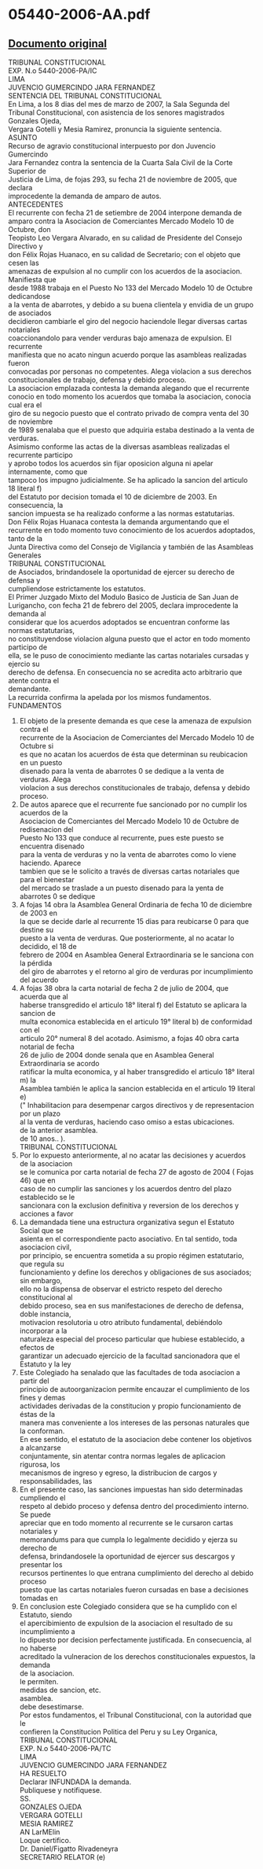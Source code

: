 
05440-2006-AA.pdf
=================
  
[Documento original](https://tc.gob.pe/jurisprudencia/2007/05440-2006-AA.pdf)  
---  
TRIBUNAL CONSTITUCIONAL  
EXP. N.o 5440-2006-PA/IC  
LIMA  
JUVENCIO GUMERCINDO JARA FERNANDEZ  
SENTENCIA DEL TRIBUNAL CONSTITUCIONAL  
En Lima, a los 8 dias del mes de marzo de 2007, la Sala Segunda del  
Tribunal Constitucional, con asistencia de los senores magistrados Gonzales Ojeda,  
Vergara Gotelli y Mesia Ramirez, pronuncia la siguiente sentencia.  
ASUNTO  
Recurso de agravio constitucional interpuesto por don Juvencio Gumercindo  
Jara Fernandez contra la sentencia de la Cuarta Sala Civil de la Corte Superior de  
Justicia de Lima, de fojas 293, su fecha 21 de noviembre de 2005, que declara  
improcedente la demanda de amparo de autos.  
ANTECEDENTES  
El recurrente con fecha 21 de setiembre de 2004 interpone demanda de  
amparo contra la Asociacion de Comerciantes Mercado Modelo 10 de Octubre, don  
Teopisto Leo Vergara Alvarado, en su calidad de Presidente del Consejo Directivo y  
don Félix Rojas Huanaco, en su calidad de Secretario; con el objeto que cesen las  
amenazas de expulsion al no cumplir con los acuerdos de la asociacion. Manifiesta que  
desde 1988 trabaja en el Puesto No 133 del Mercado Modelo 10 de Octubre dedicandose  
a la venta de abarrotes, y debido a su buena clientela y envidia de un grupo de asociados  
decidieron cambiarle el giro del negocio haciendole llegar diversas cartas notariales  
coaccionandolo para vender verduras bajo amenaza de expulsion. El recurrente  
manifiesta que no acato ningun acuerdo porque las asambleas realizadas fueron  
convocadas por personas no competentes. Alega violacion a sus derechos  
constitucionales de trabajo, defensa y debido proceso.  
La asociacion emplazada contesta la demanda alegando que el recurrente  
conocio en todo momento los acuerdos que tomaba la asociacion, conocia cual era el  
giro de su negocio puesto que el contrato privado de compra venta del 30 de noviembre  
de 1989 senalaba que el puesto que adquiria estaba destinado a la venta de verduras.  
Asimismo conforme las actas de la diversas asambleas realizadas el recurrente participo  
y aprobo todos los acuerdos sin fijar oposicion alguna ni apelar internamente, como que  
tampoco los impugno judicialmente. Se ha aplicado la sancion del articulo 18 literal f)  
del Estatuto por decision tomada el 10 de diciembre de 2003. En consecuencia, la  
sancion impuesta se ha realizado conforme a las normas estatutarias.  
Don Félix Rojas Huanaca contesta la demanda argumentando que el  
recurrente en todo momento tuvo conocimiento de los acuerdos adoptados, tanto de la  
Junta Directiva como del Consejo de Vigilancia y también de las Asambleas Generales  
TRIBUNAL CONSTITUCIONAL  
de Asociados, brindandosele la oportunidad de ejercer su derecho de defensa y  
cumpliendose estrictamente los estatutos.  
El Primer Juzgado Mixto del Modulo Basico de Justicia de San Juan de  
Lurigancho, con fecha 21 de febrero del 2005, declara improcedente la demanda al  
considerar que los acuerdos adoptados se encuentran conforme las normas estatutarias,  
no constituyendose violacion alguna puesto que el actor en todo momento participo de  
ella, se le puso de conocimiento mediante las cartas notariales cursadas y ejercio su  
derecho de defensa. En consecuencia no se acredita acto arbitrario que atente contra el  
demandante.  
La recurrida confirma la apelada por los mismos fundamentos.  
FUNDAMENTOS  
1. El objeto de la presente demanda es que cese la amenaza de expulsion contra el  
recurrente de la Asociacion de Comerciantes del Mercado Modelo 10 de Octubre si  
es que no acatan los acuerdos de ésta que determinan su reubicacion en un puesto  
disenado para la venta de abarrotes 0 se dedique a la venta de verduras. Alega  
violacion a sus derechos constitucionales de trabajo, defensa y debido proceso.  
2. De autos aparece que el recurrente fue sancionado por no cumplir los acuerdos de la  
Asociacion de Comerciantes del Mercado Modelo 10 de Octubre de redisenacion del  
Puesto No 133 que conduce al recurrente, pues este puesto se encuentra disenado  
para la venta de verduras y no la venta de abarrotes como lo viene haciendo. Aparece  
tambien que se le solicito a través de diversas cartas notariales que para el bienestar  
del mercado se traslade a un puesto disenado para la yenta de abarrotes 0 se dedique  
3. A fojas 14 obra la Asamblea General Ordinaria de fecha 10 de diciembre de 2003 en  
la que se decide darle al recurrente 15 dias para reubicarse 0 para que destine su  
puesto a la venta de verduras. Que posteriormente, al no acatar lo decidido, el 18 de  
febrero de 2004 en Asamblea General Extraordinaria se le sanciona con la pérdida  
del giro de abarrotes y el retorno al giro de verduras por incumplimiento del acuerdo  
4. A fojas 38 obra la carta notarial de fecha 2 de julio de 2004, que acuerda que al  
haberse transgredido el articulo 18° literal f) del Estatuto se aplicara la sancion de  
multa economica establecida en el articulo 19° literal b) de conformidad con el  
articulo 20° numeral 8 del acotado. Asimismo, a fojas 40 obra carta notarial de fecha  
26 de julio de 2004 donde senala que en Asamblea General Extraordinaria se acordo  
ratificar la multa economica, y al haber transgredido el articulo 18° literal m) la  
Asamblea también le aplica la sancion establecida en el articulo 19 literal e)  
(" Inhabilitacion para desempenar cargos directivos y de representacion por un plazo  
al la venta de verduras, haciendo caso omiso a estas ubicaciones.  
de la anterior asamblea.  
de 10 anos.. ).  
TRIBUNAL CONSTITUCIONAL  
5. Por lo expuesto anteriormente, al no acatar las decisiones y acuerdos de la asociacion  
se le comunica por carta notarial de fecha 27 de agosto de 2004 ( Fojas 46) que en  
caso de no cumplir las sanciones y los acuerdos dentro del plazo establecido se le  
sancionara con la exclusion definitiva y reversion de los derechos y acciones a favor  
6. La demandada tiene una estructura organizativa segun el Estatuto Social que se  
asienta en el correspondiente pacto asociativo. En tal sentido, toda asociacion civil,  
por principio, se encuentra sometida a su propio régimen estatutario, que regula su  
funcionamiento y define los derechos y obligaciones de sus asociados; sin embargo,  
ello no la dispensa de observar el estricto respeto del derecho constitucional al  
debido proceso, sea en sus manifestaciones de derecho de defensa, doble instancia,  
motivacion resolutoria u otro atributo fundamental, debiéndolo incorporar a la  
naturaleza especial del proceso particular que hubiese establecido, a efectos de  
garantizar un adecuado ejercicio de la facultad sancionadora que el Estatuto y la ley  
7. Este Colegiado ha senalado que las facultades de toda asociacion a partir del  
principio de autoorganizacion permite encauzar el cumplimiento de los fines y demas  
actividades derivadas de la constitucion y propio funcionamiento de éstas de la  
manera mas conveniente a los intereses de las personas naturales que la conforman.  
En ese sentido, el estatuto de la asociacion debe contener los objetivos a alcanzarse  
conjuntamente, sin atentar contra normas legales de aplicacion rigurosa, los  
mecanismos de ingreso y egreso, la distribucion de cargos y responsabilidades, las  
8. En el presente caso, las sanciones impuestas han sido determinadas cumpliendo el  
respeto al debido proceso y defensa dentro del procedimiento interno. Se puede  
apreciar que en todo momento al recurrente se le cursaron cartas notariales y  
memorandums para que cumpla lo legalmente decidido y ejerza su derecho de  
defensa, brindandosele la oportunidad de ejercer sus descargos y presentar los  
recursos pertinentes lo que entrana cumplimiento del derecho al debido proceso  
puesto que las cartas notariales fueron cursadas en base a decisiones tomadas en  
9. En conclusion este Colegiado considera que se ha cumplido con el Estatuto, siendo  
el apercibimiento de expulsion de la asociacion el resultado de su incumplimiento a  
lo dipuesto por decision perfectamente justificada. En consecuencia, al no haberse  
acreditado la vulneracion de los derechos constitucionales expuestos, la demanda  
de la asociacion.  
le permiten.  
medidas de sancion, etc.  
asamblea.  
debe desestimarse.  
Por estos fundamentos, el Tribunal Constitucional, con la autoridad que le  
confieren la Constitucion Politica del Peru y su Ley Organica,  
TRIBUNAL CONSTITUCIONAL  
EXP. N.o 5440-2006-PA/TC  
LIMA  
JUVENCIO GUMERCINDO JARA FERNANDEZ  
HA RESUELTO  
Declarar INFUNDADA la demanda.  
Publiquese y notifiquese.  
SS.  
GONZALES OJEDA  
VERGARA GOTELLI  
MESIA RAMIREZ  
AN LarMElin  
Loque certifico.  
Dr. Daniel/Figatto Rivadeneyra  
SECRETARIO RELATOR (e)